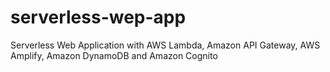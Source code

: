 # serverless-wep-app
Serverless Web Application with AWS Lambda, Amazon API Gateway, AWS Amplify, Amazon DynamoDB and Amazon Cognito
